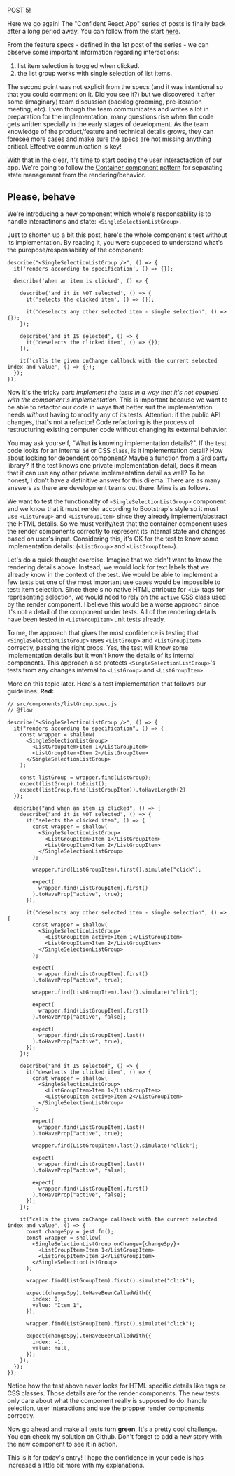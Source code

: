 POST 5!

Here we go again! The "Confident React App" series of posts is finally back after a long period away.
You can follow from the start [here](http://williamrjribeiro.com/?p=163).

From the feature specs - defined in the 1st post of the series - we can observe some important information regarding interactions:
  1. list item selection is toggled when clicked.
  1. the list group works with single selection of list items.

The second point was not explicit from the specs (and it was intentional so that you could comment on it. Did you see it?) but we discovered it after some (imaginary) team discussion (backlog grooming, pre-iteration meeting, etc). Even though the team communicates and writes a lot in preparation for the implementation, many questions rise when the code gets written specially in the early stages of development. As the team knowledge of the product/feature and technical details grows, they can foresee more cases and make sure the specs are not missing anything critical. Effective communication is key!

With that in the clear, it's time to start coding the user interactaction of our app. We're going to follow the [Container component pattern](https://reactpatterns.com/#container-component) for separating state management from the rendering/behavior.

## Please, behave
We're introducing a new component which whole's responsability is to handle interactinons and state: `<SingleSelectionListGroup>`.

Just to shorten up a bit this post, here's the whole component's test without its implementation. By reading it, you were supposed to understand what's the puropose/responsability of the component:

```
describe("<SingleSelectionListGroup />", () => {
  it('renders according to specification', () => {});

  describe('when an item is clicked', () => {

    describe('and it is NOT selected', () => {
      it('selects the clicked item', () => {});

      it('deselects any other selected item - single selection', () => {});
    });

    describe('and it IS selected', () => {
      it('deselects the clicked item', () => {});
    });

    it('calls the given onChange callback with the current selected index and value', () => {});
  });
});
```

Now it's the tricky part: *implement the tests in a way that it's not coupled with the component's implementation.* This is important because we want to be able to refactor our code in ways that better suit the implementation needs *without* having to modify any of its tests. Attention: if the public API changes, that's not a refactor! Code refactoring is the process of restructuring existing computer code without changing its external behavior.

You may ask yourself, "What **is** knowing implementation details?". If the test code looks for an internal `id` or CSS `class`, is it implementation detail? How about looking for dependent component? Maybe a function from a 3rd party library? If the test knows one private implementation detail, does it mean that it can use any other private implementation detail as well? To be honest, I don't have a definitive answer for this dilema. There are as many answers as there are development teams out there. Mine is as follows.

We want to test the functionality of `<SingleSelectionListGroup>` component and we know that it must render according to Bootstrap's style so it must use `<ListGroup>` and `<ListGroupItem>` since they already implement/abstract the HTML details. So we must verify/test that the container component uses the render components correctly to represent its internal state and changes based on user's input. Considering this, it's OK for the test to know some implementation details: (`<ListGroup>` and `<ListGroupItem>`).

Let's do a quick thought exercise. Imagine that we didn't want to know the rendering details above. Instead, we would look for text labels that we already know in the context of the test. We would be able to implement a few tests but one of the most important use cases would be impossible to test: item selection. Since there's no native HTML attribute for `<li>` tags for representing selection, we would need to rely on the `active` CSS class used by the render component. I believe this would be a worse approach since it's not a detail of the component under tests. All of the rendering details have been tested in `<ListGroupItem>` unit tests already.

To me, the approach that gives the most confidence is testing that `<SingleSelectionListGroup>` uses `<ListGroup>` and `<ListGroupItem>` correctly, passing the right props. Yes, the test will know some implementation details but it won't know the details of its internal components. This approach also protects `<SingleSelectionListGroup>`'s tests from any changes internal to `<ListGroup>` and `<ListGroupItem>`.

More on this topic later. Here's a test implementation that follows our guidelines. **Red:**
```
// src/components/listGroup.spec.js
// @flow

describe("<SingleSelectionListGroup />", () => {
  it("renders according to specification", () => {
    const wrapper = shallow(
      <SingleSelectionListGroup>
        <ListGroupItem>Item 1</ListGroupItem>
        <ListGroupItem>Item 2</ListGroupItem>
      </SingleSelectionListGroup>
    );

    const listGroup = wrapper.find(ListGroup);
    expect(listGroup).toExist();
    expect(listGroup.find(ListGroupItem)).toHaveLength(2)
  });

  describe("and when an item is clicked", () => {
    describe("and it is NOT selected", () => {
      it("selects the clicked item", () => {
        const wrapper = shallow(
          <SingleSelectionListGroup>
            <ListGroupItem>Item 1</ListGroupItem>
            <ListGroupItem>Item 2</ListGroupItem>
          </SingleSelectionListGroup>
        );

        wrapper.find(ListGroupItem).first().simulate("click");

        expect(
          wrapper.find(ListGroupItem).first()
        ).toHaveProp("active", true);
      });

      it("deselects any other selected item - single selection", () => {
        const wrapper = shallow(
          <SingleSelectionListGroup>
            <ListGroupItem active>Item 1</ListGroupItem>
            <ListGroupItem>Item 2</ListGroupItem>
          </SingleSelectionListGroup>
        );

        expect(
          wrapper.find(ListGroupItem).first()
        ).toHaveProp("active", true);

        wrapper.find(ListGroupItem).last().simulate("click");

        expect(
          wrapper.find(ListGroupItem).first()
        ).toHaveProp("active", false);

        expect(
          wrapper.find(ListGroupItem).last()
        ).toHaveProp("active", true);
      });
    });

    describe("and it IS selected", () => {
      it("deselects the clicked item", () => {
        const wrapper = shallow(
          <SingleSelectionListGroup>
            <ListGroupItem>Item 1</ListGroupItem>
            <ListGroupItem active>Item 2</ListGroupItem>
          </SingleSelectionListGroup>
        );

        expect(
          wrapper.find(ListGroupItem).last()
        ).toHaveProp("active", true);

        wrapper.find(ListGroupItem).last().simulate("click");

        expect(
          wrapper.find(ListGroupItem).last()
        ).toHaveProp("active", false);

        expect(
          wrapper.find(ListGroupItem).first()
        ).toHaveProp("active", false);
      });
    });

    it("calls the given onChange callback with the current selected index and value", () => {
      const changeSpy = jest.fn();
      const wrapper = shallow(
        <SingleSelectionListGroup onChange={changeSpy}>
          <ListGroupItem>Item 1</ListGroupItem>
          <ListGroupItem>Item 2</ListGroupItem>
        </SingleSelectionListGroup>
      );

      wrapper.find(ListGroupItem).first().simulate("click");

      expect(changeSpy).toHaveBeenCalledWith({
        index: 0,
        value: "Item 1",
      });

      wrapper.find(ListGroupItem).first().simulate("click");

      expect(changeSpy).toHaveBeenCalledWith({
        index: -1,
        value: null,
      });
    });
  });
});
```

Notice how the test above never looks for HTML specific details like tags or CSS classes. Those details are for the render components. The new tests only care about what the component really is supposed to do: handle selection, user interactions and use the propper render components correctly.

Now go ahead and make all tests turn **green**. It's a pretty cool challenge. You can check my solution on Github. Don't forget to add a new story with the new component to see it in action.

This is it for today's entry! I hope the confidence in your code is has increased a little bit more with my explanations.
